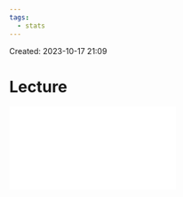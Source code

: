 ```yaml
---
tags:
  - stats
---
```

Created: 2023-10-17 21:09
# Lecture

![](customer-analytics/Clickstreams-Click-Path-Analysis.pdf)